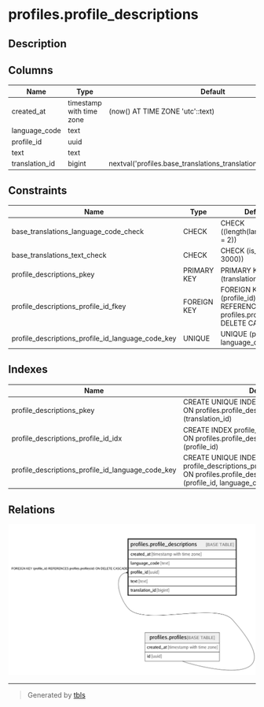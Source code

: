 # profiles.profile_descriptions

## Description

## Columns

| Name | Type | Default | Nullable | Children | Parents | Comment |
| ---- | ---- | ------- | -------- | -------- | ------- | ------- |
| created_at | timestamp with time zone | (now() AT TIME ZONE 'utc'::text) | false |  |  |  |
| language_code | text |  | false |  |  |  |
| profile_id | uuid |  | false |  | [profiles.profiles](profiles.profiles.md) |  |
| text | text |  | false |  |  |  |
| translation_id | bigint | nextval('profiles.base_translations_translation_id_seq'::regclass) | false |  |  |  |

## Constraints

| Name | Type | Definition |
| ---- | ---- | ---------- |
| base_translations_language_code_check | CHECK | CHECK ((length(language_code) = 2)) |
| base_translations_text_check | CHECK | CHECK (is_strlen(text, 1, 3000)) |
| profile_descriptions_pkey | PRIMARY KEY | PRIMARY KEY (translation_id) |
| profile_descriptions_profile_id_fkey | FOREIGN KEY | FOREIGN KEY (profile_id) REFERENCES profiles.profiles(id) ON DELETE CASCADE |
| profile_descriptions_profile_id_language_code_key | UNIQUE | UNIQUE (profile_id, language_code) |

## Indexes

| Name | Definition |
| ---- | ---------- |
| profile_descriptions_pkey | CREATE UNIQUE INDEX profile_descriptions_pkey ON profiles.profile_descriptions USING btree (translation_id) |
| profile_descriptions_profile_id_idx | CREATE INDEX profile_descriptions_profile_id_idx ON profiles.profile_descriptions USING btree (profile_id) |
| profile_descriptions_profile_id_language_code_key | CREATE UNIQUE INDEX profile_descriptions_profile_id_language_code_key ON profiles.profile_descriptions USING btree (profile_id, language_code) |

## Relations

![er](profiles.profile_descriptions.png)

---

> Generated by [tbls](https://github.com/k1LoW/tbls)
